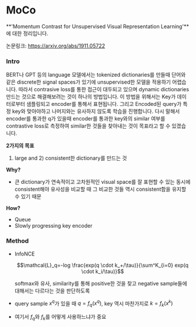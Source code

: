 # MoCo

**'Momentum Contrast for Unsupervised Visual Representation Learning'**에 대한 정리입니다.

논문링크: https://arxiv.org/abs/1911.05722



### Intro

BERT나 GPT 등의 language 모델에서는 tokenized dictionaries를 만들때 단어와 같은 discrete한 signal spaces가 있기에 unsupervised한 모델을 적용하기 어렵습니다. 따라서 contrasive loss를 통한 접근이 대두되고 있으며 dynamic dictionaries 만드는 것으로 해결해보려는 것이 하나의 방법입니다. 이 방법을 위해서는 Key가 데이터로부터 샘플링되고 encoder를 통해서 표현됩니다. 그리고 Encoded된 query가 특정 key와 맞아야하고 나머지와는 유사하지 않도록 학습을 진행합니다. 다시 말해서 encoder를 통과한 q가 있을때 encoder를 통과한 key와의 similar 여부를 contrastive loss로 측정하여 similar한 것들을 찾아내는 것이 목표라고 할 수 있겠습니다. 

**2가지의 목표** 

1) large and 2) consistent한 dictionary를 만드는 것

**Why?**

- 큰 dictionary가 연속적이고 고차원적인 visual space를 잘 표현할 수 있는 동시에 consistent해야 유사성을 비교할 때 그 비교한 것들 역시 consistent함을 유지할 수 있기 때문

**How?**

- Queue  
- Slowly progressing key encoder



### Method

- InfoNCE

  $$\mathcal{L}_q=-log \frac{exp(q \cdot k_+/\tau)}{\sum^K_{i=0} exp(q \cdot k_i/\tau)}$$

  softmax와 유사, similarity를 통해 positive한 것을 찾고 negative sample들에 대해서는 다르다는 것을 판단하도록

  

- query sample $x^q$가 있을 때 $q=f_q(x^q)$, key 역시 마찬가지로 $k=f_k(x^k)$

- 여기서 $f_q$와 $f_k$를 어떻게 사용하느냐가 중요



